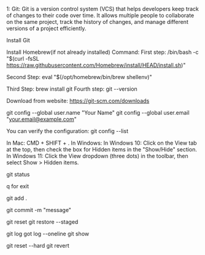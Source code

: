 <!-- Step to Learn Git and GitHub -->


1: Git: Git is a version control system (VCS) that helps developers keep track of changes to their code over time. It allows multiple people to collaborate on the same project, track the history of changes, and manage different versions of a project efficiently.




Install Git

<!-- 1: On Mac: -->




Install Homebrew(if not already installed)
Command:
First step: /bin/bash -c "$(curl -fsSL https://raw.githubusercontent.com/Homebrew/install/HEAD/install.sh)"


Second Step: eval "$(/opt/homebrew/bin/brew shellenv)"


Third Step: brew install git
Fourth step: git --version


<!-- On Windows -->


Download from website: https://git-scm.com/downloads






<!-- ****************************************** -->


<!-- Configure git -->


git config --global user.name "Your Name"
git config --global user.email "your.email@example.com"




You can verify the configuration:
git config --list




<!-- How to see hidden folder -->
In Mac: CMD + SHIFT + .
In Windows:
In Windows 10: Click on the View tab at the top, then check the box for Hidden items in the "Show/Hide" section.
In Windows 11: Click the View dropdown (three dots) in the toolbar, then select Show > Hidden items.


<!-- **************************** -->


git status
<!-- What changes are staged , not staged, untracked-->


<!-- git diff -->
q for exit
<!-- What has been changed line by line in your report. -->
<!-- it will show which parts of the report have been edited but are not yet staged for commit. -->


<!--Add file to staging area  -->
git add .


<!--Commit file -->
git commit -m "message"


<!-- Remove file from staging area -->
git reset <file>
git restore --staged <file>


<!-- Get logs of commit -->
git log
got log --oneline
git show <hash>




<!-- Revert the changes -->
git reset --hard <hashCode>
git revert <hashcode>
